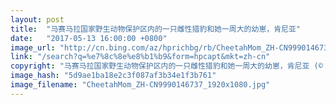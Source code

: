 ```yaml
---
layout: post
title:  "马赛马拉国家野生动物保护区内的一只雌性猎豹和她一周大的幼崽，肯尼亚"
date:   "2017-05-13 16:00:00 +0800"
image_url: "http://cn.bing.com/az/hprichbg/rb/CheetahMom_ZH-CN9990146737_1920x1080.jpg"
link: "/search?q=%e7%8c%8e%e8%b1%b9&form=hpcapt&mkt=zh-cn"
copyright: "马赛马拉国家野生动物保护区内的一只雌性猎豹和她一周大的幼崽，肯尼亚 (© Suzi Eszterhas/Minden Pictures)"
image_hash: "5d9ae1ba18e2c3f087af3b34e1f3b761"
image_filename: "CheetahMom_ZH-CN9990146737_1920x1080.jpg"
---
```

